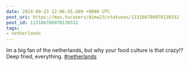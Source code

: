 ```yaml
---
date: 2024-09-23 12:06:55.609 +0000 UTC
post_uri: https://mas.to/users/dima23/statuses/113186780978130332
post_id: 113186780978130332
tags:
- netherlands
---
```

Im a big fan of the netherlands, but why your food culture is that crazy!? Deep fried, everything. [#netherlands](https://mas.to/tags/netherlands)


